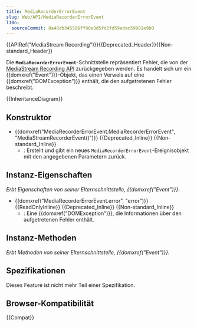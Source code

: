 ```yaml
---
title: MediaRecorderErrorEvent
slug: Web/API/MediaRecorderErrorEvent
l10n:
  sourceCommit: 8a48db345586ff90e3d5fd2fd59adac59981e9b0
---
```


{{APIRef("MediaStream Recording")}}{{Deprecated_Header}}{{Non-standard_Header}}

Die **`MediaRecorderErrorEvent`**-Schnittstelle repräsentiert Fehler, die von der [MediaStream Recording API](/de/docs/Web/API/MediaStream_Recording_API) zurückgegeben werden. Es handelt sich um ein {{domxref("Event")}}-Objekt, das einen Verweis auf eine {{domxref("DOMException")}} enthält, die den aufgetretenen Fehler beschreibt.

{{InheritanceDiagram}}

## Konstruktor

- {{domxref("MediaRecorderErrorEvent.MediaRecorderErrorEvent", "MediaStreamRecorderEvent()")}} {{Deprecated_Inline}} {{Non-standard_Inline}}
  - : Erstellt und gibt ein neues `MediaRecorderErrorEvent`-Ereignisobjekt mit den angegebenen Parametern zurück.

## Instanz-Eigenschaften

_Erbt Eigenschaften von seiner Elternschnittstelle, {{domxref("Event")}}_.

- {{domxref("MediaRecorderErrorEvent.error", "error")}} {{ReadOnlyInline}} {{Deprecated_Inline}} {{Non-standard_Inline}}
  - : Eine {{domxref("DOMException")}}, die Informationen über den aufgetretenen Fehler enthält.

## Instanz-Methoden

_Erbt Methoden von seiner Elternschnittstelle, {{domxref("Event")}}_.

## Spezifikationen

Dieses Feature ist nicht mehr Teil einer Spezifikation.

## Browser-Kompatibilität

{{Compat}}

